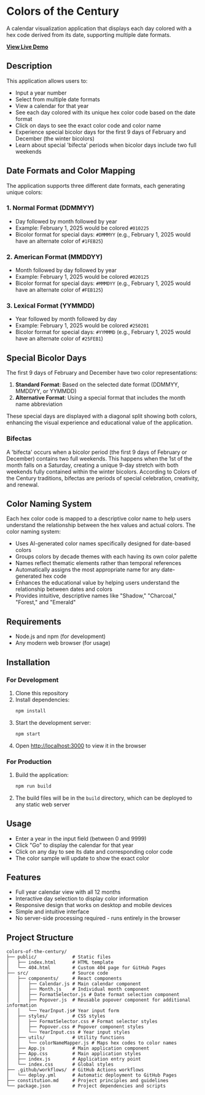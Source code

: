 # Colors of the Century

A calendar visualization application that displays each day colored with a hex code derived from its date, supporting multiple date formats.

**[View Live Demo](https://davidyarbrough.github.io/colors-of-the-century)**

## Description

This application allows users to:
- Input a year number
- Select from multiple date formats
- View a calendar for that year
- See each day colored with its unique hex color code based on the date format
- Click on days to see the exact color code and color name
- Experience special bicolor days for the first 9 days of February and December (the winter bicolors)
- Learn about special 'bifecta' periods when bicolor days include two full weekends

## Date Formats and Color Mapping

The application supports three different date formats, each generating unique colors:

### 1. Normal Format (DDMMYY)
- Day followed by month followed by year
- Example: February 1, 2025 would be colored `#010225`
- Bicolor format for special days: `#DMMMYY` (e.g., February 1, 2025 would have an alternate color of `#1FEB25`)

### 2. American Format (MMDDYY)
- Month followed by day followed by year
- Example: February 1, 2025 would be colored `#020125`
- Bicolor format for special days: `#MMMDYY` (e.g., February 1, 2025 would have an alternate color of `#FEB125`)

### 3. Lexical Format (YYMMDD)
- Year followed by month followed by day
- Example: February 1, 2025 would be colored `#250201`
- Bicolor format for special days: `#YYMMMD` (e.g., February 1, 2025 would have an alternate color of `#25FEB1`)

## Special Bicolor Days

The first 9 days of February and December have two color representations:

1. **Standard Format**: Based on the selected date format (DDMMYY, MMDDYY, or YYMMDD)
2. **Alternative Format**: Using a special format that includes the month name abbreviation

These special days are displayed with a diagonal split showing both colors, enhancing the visual experience and educational value of the application.

### Bifectas

A 'bifecta' occurs when a bicolor period (the first 9 days of February or December) contains two full weekends. This happens when the 1st of the month falls on a Saturday, creating a unique 9-day stretch with both weekends fully contained within the winter bicolors. According to Colors of the Century traditions, bifectas are periods of special celebration, creativity, and renewal.

## Color Naming System

Each hex color code is mapped to a descriptive color name to help users understand the relationship between the hex values and actual colors. The color naming system:

- Uses AI-generated color names specifically designed for date-based colors
- Groups colors by decade themes with each having its own color palette
- Names reflect thematic elements rather than temporal references
- Automatically assigns the most appropriate name for any date-generated hex code
- Enhances the educational value by helping users understand the relationship between dates and colors
- Provides intuitive, descriptive names like "Shadow," "Charcoal," "Forest," and "Emerald"

## Requirements

- Node.js and npm (for development)
- Any modern web browser (for usage)

## Installation

### For Development

1. Clone this repository
2. Install dependencies:
   ```bash
   npm install
   ```
3. Start the development server:
   ```bash
   npm start
   ```
4. Open [http://localhost:3000](http://localhost:3000) to view it in the browser

### For Production

1. Build the application:
   ```bash
   npm run build
   ```
2. The build files will be in the `build` directory, which can be deployed to any static web server

## Usage

- Enter a year in the input field (between 0 and 9999)
- Click "Go" to display the calendar for that year
- Click on any day to see its date and corresponding color code
- The color sample will update to show the exact color

## Features

- Full year calendar view with all 12 months
- Interactive day selection to display color information
- Responsive design that works on desktop and mobile devices
- Simple and intuitive interface
- No server-side processing required - runs entirely in the browser

## Project Structure

```
colors-of-the-century/
├── public/             # Static files
│   ├── index.html      # HTML template
│   └── 404.html        # Custom 404 page for GitHub Pages
├── src/                # Source code
│   ├── components/     # React components
│   │   ├── Calendar.js # Main calendar component
│   │   ├── Month.js    # Individual month component
│   │   ├── FormatSelector.js # Date format selection component
│   │   ├── Popover.js  # Reusable popover component for additional information
│   │   └── YearInput.js# Year input form
│   ├── styles/         # CSS styles
│   │   ├── FormatSelector.css # Format selector styles
│   │   ├── Popover.css # Popover component styles
│   │   └── YearInput.css # Year input styles
│   ├── utils/          # Utility functions
│   │   └── colorNameMapper.js # Maps hex codes to color names
│   ├── App.js          # Main application component
│   ├── App.css         # Main application styles
│   ├── index.js        # Application entry point
│   └── index.css       # Global styles
├── .github/workflows/  # GitHub Actions workflows
│   └── deploy.yml      # Automatic deployment to GitHub Pages
├── constitution.md     # Project principles and guidelines
└── package.json        # Project dependencies and scripts
```
